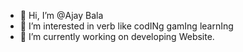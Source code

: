 - 👋 Hi, I’m @Ajay Bala
- 👀 I’m interested in verb like codINg gamIng learnIng
- 🌱 I’m currently working on developing Website.

<!---
Ajayrx/Ajayrx is a ✨ special ✨ repository because its `README.md` (this file) appears on your GitHub profile.
You can click the Preview link to take a look at your changes.
--->
